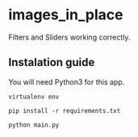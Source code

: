 # images_in_place

Filters and Sliders working correctly.

## Instalation guide

You will need Python3 for this app. 

```virtualenv env```

```pip install -r requirements.txt```

```python main.py```
